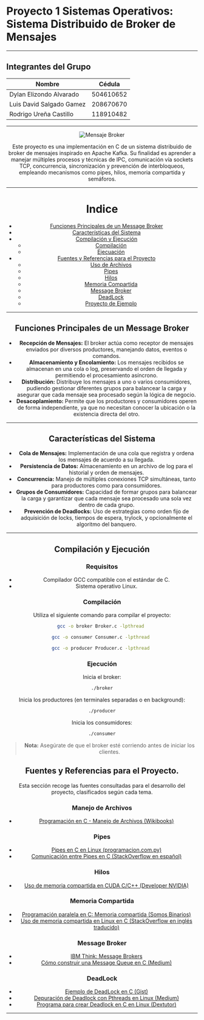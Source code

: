 # Proyecto 1 Sistemas Operativos: Sistema Distribuido de Broker de Mensajes
---
## Integrantes del Grupo
<center>

| Nombre                   | Cédula          |
|--------------------------|-----------------|
| Dylan Elizondo Alvarado  | 504610652       |
| Luis David Salgado Gamez | 208670670       |
| Rodrigo Ureña Castillo   | 118910482       |

---
![Mensaje Broker](https://substackcdn.com/image/fetch/f_auto,q_auto:good,fl_progressive:steep/https%3A%2F%2Fsubstack-post-media.s3.amazonaws.com%2Fpublic%2Fimages%2Fb6eab95c-f56f-45c7-9248-7e6070c1979b_1614x702.png)

Este proyecto es una implementación en C de un sistema distribuido de broker de mensajes inspirado en Apache Kafka. Su finalidad es aprender a manejar múltiples procesos y técnicas de IPC, comunicación vía sockets TCP, concurrencia, sincronización y prevención de interbloqueos, empleando mecanismos como pipes, hilos, memoria compartida y semáforos.

---
# Indice
- [Funciones Principales de un Message Broker](#Funciones-Principales-de-un-Message-Broker)
- [Características del Sistema](#características-del-sistema)
- [Compilación y Ejecución](#compilación-y-ejecución)
    -   [Compilación](#compilación)
    - [Ejecuación](#ejecución)
- [Fuentes y Referencias para el Proyecto](#fuentes-y-referencias-para-el-proyecto)
    - [Uso de Archivos](#manejo-de-archivos)
    - [Pipes](#pipes)
    - [Hilos](#hilos)
    - [Memoria Compartida](#memoria-compartida)
    - [Message Broker](#message-broker)
    - [DeadLock](#deadlock)
    - [Proyecto de Ejemplo](#proyecto-de-ejemplo)

---
## Funciones Principales de un Message Broker

- **Recepción de Mensajes:** El broker actúa como receptor de mensajes enviados por diversos productores, manejando datos, eventos o comandos.
- **Almacenamiento y Encolamiento:** Los mensajes recibidos se almacenan en una cola o log, preservando el orden de llegada y permitiendo el procesamiento asíncrono.
- **Distribución:** Distribuye los mensajes a uno o varios consumidores, pudiendo gestionar diferentes grupos para balancear la carga y asegurar que cada mensaje sea procesado según la lógica de negocio.
- **Desacoplamiento:** Permite que los productores y consumidores operen de forma independiente, ya que no necesitan conocer la ubicación o la existencia directa del otro.

---

## Características del Sistema

- **Cola de Mensajes:** Implementación de una cola que registra y ordena los mensajes de acuerdo a su llegada.
- **Persistencia de Datos:** Almacenamiento en un archivo de log para el historial y orden de mensajes.
- **Concurrencia:** Manejo de múltiples conexiones TCP simultáneas, tanto para productores como para consumidores.
- **Grupos de Consumidores:** Capacidad de formar grupos para balancear la carga y garantizar que cada mensaje sea procesado una sola vez dentro de cada grupo.
- **Prevención de Deadlocks:** Uso de estrategias como orden fijo de adquisición de locks, tiempos de espera, trylock, y opcionalmente el algoritmo del banquero.

---

## Compilación y Ejecución

### Requisitos
- Compilador GCC compatible con el estándar de C.
- Sistema operativo Linux.

### Compilación

Utiliza el siguiente comando para compilar el proyecto:

```bash
gcc -o broker Broker.c -lpthread 
```

```bash
gcc -o consumer Consumer.c -lpthread 
```

```bash
gcc -o producer Producer.c -lpthread 
```

### Ejecución
Inicia el broker:

```bash
./broker
```
Inicia los productores (en terminales separadas o en background):


```bash
./producer
```

Inicia los consumidores:

```bash
./consumer
```
> **Nota:** Asegúrate de que el broker esté corriendo antes de iniciar los clientes.

## Fuentes y Referencias para el Proyecto.

Esta sección recoge las fuentes consultadas para el desarrollo del proyecto, clasificados según cada tema.

### Manejo de Archivos
- [Programación en C - Manejo de Archivos (Wikibooks)](https://es.wikibooks.org/wiki/Programaci%C3%B3n_en_C/Manejo_de_archivos)

### Pipes
- [Pipes en C en Linux (programacion.com.py)](https://www.programacion.com.py/escritorio/c/pipes-en-c-linux)
- [Comunicación entre Pipes en C (StackOverflow en español)](https://es.stackoverflow.com/questions/310188/comunicaci%C3%B3n-entre-pipes-en-c)

### Hilos
- [Uso de memoria compartida en CUDA C/C++ (Developer NVIDIA)](https://developer-nvidia-com.translate.goog/blog/using-shared-memory-cuda-cc/?_x_tr_sl=en&_x_tr_tl=es&_x_tr_hl=es&_x_tr_pto=tc)

### Memoria Compartida
- [Programación paralela en C: Memoria compartida (Somos Binarios)](https://www.somosbinarios.es/programacion-paralela-en-c-memoria-compartida/)
- [Uso de memoria compartida en Linux en C (StackOverflow en inglés traducido)](https://stackoverflow-com.translate.goog/questions/5656530/how-to-use-shared-memory-with-linux-in-c?_x_tr_sl=en&_x_tr_tl=es&_x_tr_hl=es&_x_tr_pto=tc)

### Message Broker
- [IBM Think: Message Brokers](https://www.ibm.com/think/topics/message-brokers)
- [Cómo construir una Message Queue en C (Medium)](https://gotz.medium.com/how-to-build-a-good-enough-message-queue-in-c-a-non-production-ready-guide-6f1f222b02aa)

### DeadLock
- [Ejemplo de DeadLock en C (Gist)](https://gist.github.com/rouxcaesar/9b16d37789decddcab65dec6916264f2)
- [Depuración de Deadlock con Pthreads en Linux (Medium)](https://medium.com/@dastuam/debugging-basic-pthreads-deadlock-under-linux-with-gdb-928126694266)
- [Programa para crear Deadlock en C en Linux (Dextutor)](https://dextutor.com/program-to-create-deadlock-using-c-in-linux/)

---

